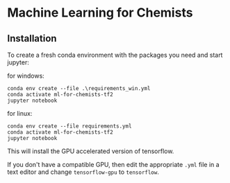 # Machine Learning for Chemists

## Installation

To create a fresh conda environment with the packages you need and start jupyter:

for windows:
```
conda env create --file .\requirements_win.yml
conda activate ml-for-chemists-tf2
jupyter notebook
```

for linux:

```
conda env create --file requirements.yml
conda activate ml-for-chemists-tf2
jupyter notebook
```

This will install the GPU accelerated version of tensorflow. 

If you don't have a compatible GPU, then edit the appropriate `.yml` file in a text editor and change `tensorflow-gpu` to `tensorflow`.
